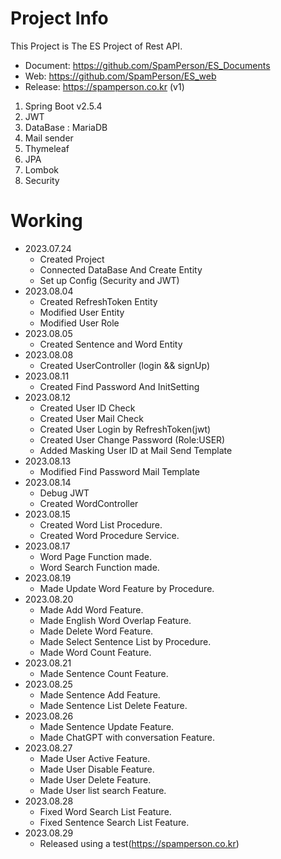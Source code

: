 # Project Info
This Project is The ES Project of Rest API.
* Document: https://github.com/SpamPerson/ES_Documents
* Web: https://github.com/SpamPerson/ES_web 
* Release: https://spamperson.co.kr (v1)

1. Spring Boot v2.5.4
2. JWT
3. DataBase : MariaDB
4. Mail sender
5. Thymeleaf
6. JPA
7. Lombok
8. Security

# Working
+ 2023.07.24
  + Created Project
  + Connected DataBase And Create Entity
  + Set up Config (Security and JWT)
+ 2023.08.04
  + Created RefreshToken Entity
  + Modified User Entity
  + Modified User Role
+ 2023.08.05
  + Created Sentence and Word Entity
+ 2023.08.08
  + Created UserController (login && signUp)
+ 2023.08.11
  + Created Find Password And InitSetting
+ 2023.08.12
  + Created User ID Check 
  + Created User Mail Check
  + Created User Login by RefreshToken(jwt)
  + Created User Change Password (Role:USER)
  + Added Masking User ID at Mail Send Template
+ 2023.08.13
  + Modified Find Password Mail Template
+ 2023.08.14
  + Debug JWT
  + Created WordController
+ 2023.08.15
  + Created Word List Procedure.
  + Created Word Procedure Service.
+ 2023.08.17
  + Word Page Function made.
  + Word Search Function made.
+ 2023.08.19
  + Made Update Word Feature by Procedure.
+ 2023.08.20
  + Made Add Word Feature.
  + Made English Word Overlap Feature.
  + Made Delete Word Feature.
  + Made Select Sentence List by Procedure.
  + Made Word Count Feature.
+ 2023.08.21
  + Made Sentence Count Feature.
+ 2023.08.25
  + Made Sentence Add Feature.
  + Made Sentence List Delete Feature.
+ 2023.08.26
  + Made Sentence Update Feature.
  + Made ChatGPT with conversation Feature.
+ 2023.08.27
  + Made User Active Feature.
  + Made User Disable Feature.
  + Made User Delete Feature.
  + Made User list search Feature.
+ 2023.08.28
  + Fixed Word Search List Feature.
  + Fixed Sentence Search List Feature.
+ 2023.08.29
  + Released using a test(https://spamperson.co.kr)